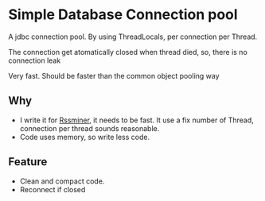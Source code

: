 # Simple Database Connection pool

A jdbc connection pool. By using ThreadLocals, per connection per Thread.

The connection get atomatically closed when thread died, so, there is no connection leak

Very fast.  Should be faster than the common object pooling way

## Why

* I write it for [Rssminer](http://rssminer.net), it needs to be fast. It use a fix number of Thread, connection
  per thread sounds reasonable.
* Code uses memory, so write less code.


## Feature
* Clean and compact code.
* Reconnect if closed
